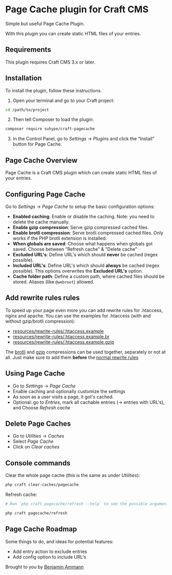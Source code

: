 # Page Cache plugin for Craft CMS

Simple but useful Page Cache Plugin.

With this plugin you can create static HTML files of your entries.

## Requirements

This plugin requires Craft CMS 3.x or later.

## Installation

To install the plugin, follow these instructions.

1. Open your terminal and go to your Craft project:

```bash
cd /path/to/project
```

2. Then tell Composer to load the plugin:

```bash
composer require suhype/craft-pagecache
```

3. In the Control Panel, go to _Settings_ → _Plugins_ and click the “Install” button for Page Cache.

## Page Cache Overview

Page Cache is a Craft CMS plugin which can create static HTML files of your entries.

## Configuring Page Cache

Go to _Settings_ → _Page Cache_ to setup the basic configuration options:

- **Enabled caching**: Enable or disable the caching. Note: you need to delete the cache manually.
- **Enable gzip compression**: Serve gzip compressed cached files.
- **Enable brotli compression**: Serve brotli compressed cached files. Only works if the PHP brotli extension is installed.
- **When globals are saved**: Choose what happens when globals got saved. Choose between "Refresh cache" & "Delete cache"
- **Excluded URL's**: Define URL's which should **never** be cached (regex possible).
- **Included URL's**: Define URL's which should **always** be cached (regex possible). This options overwrites the **Excluded URL's** option.
- **Cache folder path**: Define a custom path, where cached files should be stored. Aliases (like `@webroot`) allowed.

## Add rewrite rules rules

To speed up your page even more you can add rewrite rules for .htaccess, nginx and apache.
You can use the examples for .htaccess (with and without gzip/brotli compression):

- [resources/rewrite-rules/.htaccess.example](resources/rewrite-rules/.htaccess.example)
- [resources/rewrite-rules/.htaccess.example.br](resources/rewrite-rules/.htaccess.example.br)
- [resources/rewrite-rules/.htaccess.example.gzip](resources/rewrite-rules/.htaccess.example.gzip)

The [brotli](resources/rewrite-rules/.htaccess.example.br) and [gzip](resources/rewrite-rules/.htaccess.example.gzip) compressions can be used together, separately or not at all. Just make sure to add them **before** the [normal rewrite rules](resources/rewrite-rules/.htaccess.example)

## Using Page Cache

- Go to _Settings_ → _Page Cache_
- Enable caching and optionally customize the settings
- As soon as a user visits a page, it got's cached.
- Optional: go to _Entries_, mark all cachable entries (→ entries with URL's), and Choose _Refresh cache_

## Delete Page Caches

- Go to _Utilities_ → _Caches_
- Select _Page Cache_
- Click on _Clear caches_

## Console commands

Clear the whole page cache (this is the same as under _Utilities_):

```bash
php craft clear-caches/pagecache
```

Refresh cache:

```bash
# Run `php craft pagecache/refresh --help` to see the possible arguments

php craft pagecache/refresh
```

## Page Cache Roadmap

Some things to do, and ideas for potential features:

- Add entry action to exclude entries
- Add config option to include URL's

Brought to you by [Benjamin Ammann](https://github.com/ammannbe)
